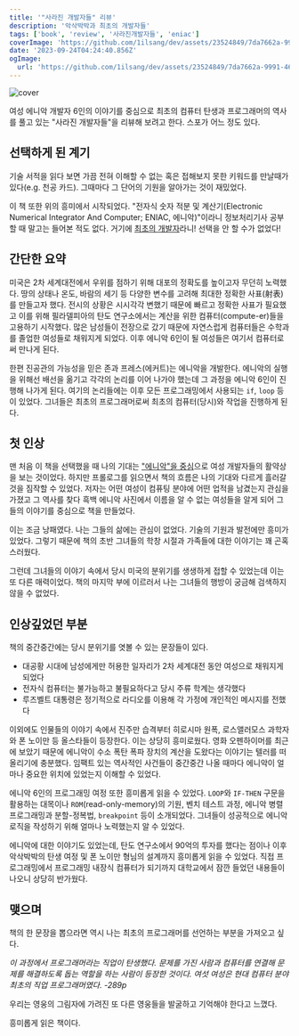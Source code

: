 ```yaml
---
title: '"사라진 개발자들" 리뷰'
description: '악삭박박과 최초의 개발자들'
tags: ['book', 'review', '사라진개발자들', 'eniac']
coverImage: 'https://github.com/1ilsang/dev/assets/23524849/7da7662a-9991-467b-b7bc-cfd8819da792'
date: '2023-09-24T04:24:40.856Z'
ogImage:
  url: 'https://github.com/1ilsang/dev/assets/23524849/7da7662a-9991-467b-b7bc-cfd8819da792'
---
```


![cover](https://github.com/1ilsang/dev/assets/23524849/38f64546-9be7-4908-b95d-0d4b963e4160 'cover')

여성 에니악 개발자 6인의 이야기를 중심으로 최초의 컴퓨터 탄생과 프로그래머의 역사를 풀고 있는 "사라진 개발자들"을 리뷰해 보려고 한다. 스포가 어느 정도 있다.

## 선택하게 된 계기

기술 서적을 읽다 보면 가끔 전혀 이해할 수 없는 혹은 접해보지 못한 키워드를 만날때가 있다(e.g. 천공 카드). 그때마다 그 단어의 기원을 알아가는 것이 재밌었다.

이 책 또한 위의 흥미에서 시작되었다. "전자식 숫자 적분 및 계산기(Electronic Numerical Integrator And Computer; ENIAC, 에니악)"이라니 정보처리기사 공부할 때 말고는 들어본 적도 없다. 거기에 <u>최초의 개발자</u>라니! 선택을 안 할 수가 없었다!

## 간단한 요약

미국은 2차 세계대전에서 우위를 점하기 위해 대포의 정확도를 높이고자 무던히 노력했다. 땅의 상태나 온도, 바람의 세기 등 다양한 변수를 고려해 최대한 정확한 사표(射表)를 만들고자 했다. 전시의 상황은 시시각각 변했기 때문에 빠르고 정확한 사표가 필요했고 이를 위해 필라델피아의 탄도 연구소에서는 계산을 위한 컴퓨터(compute-er)들을 고용하기 시작했다. 많은 남성들이 전장으로 갔기 때문에 자연스럽게 컴퓨터들은 수학과를 졸업한 여성들로 채워지게 되었다. 이후 에니악 6인이 될 여성들은 여기서 컴퓨터로써 만나게 된다.

한편 진공관의 가능성을 믿은 존과 프레스(에커트)는 에니악을 개발한다. 에니악의 실행을 위해선 배선을 옮기고 각각의 논리를 이어 나가야 했는데 그 과정을 에니악 6인이 진행해 나가게 된다. 여기의 논리들에는 이후 모든 프로그래밍에서 사용되는 `if`, `loop` 등이 있었다. 그녀들은 최초의 프로그래머로써 최초의 컴퓨터(당시)와 작업을 진행하게 된다.

## 첫 인상

맨 처음 이 책을 선택했을 때 나의 기대는 <u>"에니악"을 중심</u>으로 여성 개발자들의 활약상을 보는 것이었다. 하지만 프롤로그를 읽으면서 책의 흐름은 나의 기대와 다르게 흘러갈 것을 짐작할 수 있었다. 저자는 어떤 여성이 컴퓨팅 분야에 어떤 업적을 남겼는지 관심을 가졌고 그 역사를 찾다 흑백 에니악 사진에서 이름을 알 수 없는 여성들을 알게 되어 그들의 이야기를 중심으로 책을 만들었다.

이는 조금 낭패였다. 나는 그들의 삶에는 관심이 없었다. 기술의 기원과 발전에만 흥미가 있었다. 그렇기 때문에 책의 초반 그녀들의 학창 시절과 가족들에 대한 이야기는 꽤 곤혹스러웠다.

그런데 그녀들의 이야기 속에서 당시 미국의 분위기를 생생하게 접할 수 있었는데 이는 또 다른 매력이었다. 책의 마지막 부에 이르러서 나는 그녀들의 행방이 궁금해 검색하지 않을 수 없었다.

## 인상깊었던 부분

책의 중간중간에는 당시 분위기를 엿볼 수 있는 문장들이 있다.

- 대공황 시대에 남성에게만 허용한 일자리가 2차 세계대전 동안 여성으로 채워지게 되었다
- 전자식 컴퓨터는 불가능하고 불필요하다고 당시 주류 학계는 생각했다
- 루즈벨트 대통령은 정기적으로 라디오를 이용해 각 가정에 개인적인 메시지를 전했다

이외에도 인물들의 이야기 속에서 진주만 습격부터 히로시마 원폭, 로스앨러모스 과학자와 폰 노이만 등 올스타들이 등장한다. 이는 상당히 흥미로웠다. 영화 오펜하이머를 최근에 보았기 때문에 에니악이 수소 폭탄 폭파 장치의 계산을 도왔다는 이야기는 텔러를 떠올리기에 충분했다. 임팩트 있는 역사적인 사건들이 중간중간 나올 때마다 에니악이 얼마나 중요한 위치에 있었는지 이해할 수 있었다.

에니악 6인의 프로그래밍 여정 또한 흥미롭게 읽을 수 있었다. `LOOP`와 `IF-THEN` 구문을 활용하는 대목이나 `ROM`(read-only-memory)의 기원, 벤치 테스트 과정, 에니악 병렬 프로그래밍과 분할-정복법, `breakpoint` 등이 소개되었다. 그녀들이 성공적으로 에니악 로직을 작성하기 위해 얼마나 노력했는지 알 수 있었다.

에니악에 대한 이야기도 있었는데, 탄도 연구소에서 90억의 투자를 했다는 점이나 이후 악삭박박의 탄생 여정 및 폰 노이만 형님의 설계까지 흥미롭게 읽을 수 있었다. 직접 프로그래밍에서 프로그래밍 내장식 컴퓨터가 되기까지 대학교에서 잠깐 들었던 내용들이 나오니 상당히 반가웠다.

## 맺으며

책의 한 문장을 뽑으라면 역시 나는 최초의 프로그래머를 선언하는 부분을 가져오고 싶다.

<i>이 과정에서 프로그래머라는 직업이 탄생했다. 문제를 가진 사람과 컴퓨터를 연결해 문제를 해결하도록 돕는 역할을 하는 사람이 등장한 것이다. 여섯 여성은 현대 컴퓨터 분야 최초의 직업 프로그래머였다. -289p</i>

우리는 영웅의 그림자에 가려진 또 다른 영웅들을 발굴하고 기억해야 한다고 느꼈다.

흥미롭게 읽은 책이다.
